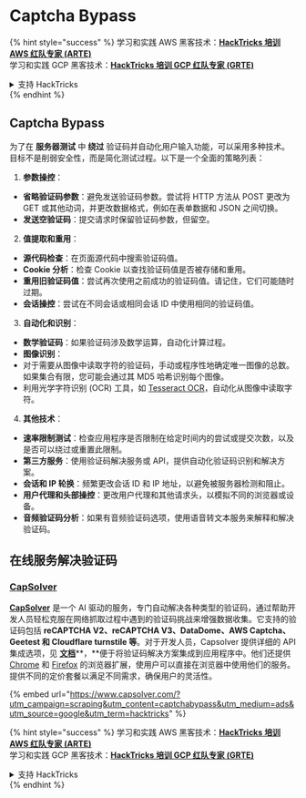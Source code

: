 # Captcha Bypass

{% hint style="success" %}
学习和实践 AWS 黑客技术：<img src="../.gitbook/assets/arte.png" alt="" data-size="line">[**HackTricks 培训 AWS 红队专家 (ARTE)**](https://training.hacktricks.xyz/courses/arte)<img src="../.gitbook/assets/arte.png" alt="" data-size="line">\
学习和实践 GCP 黑客技术：<img src="../.gitbook/assets/grte.png" alt="" data-size="line">[**HackTricks 培训 GCP 红队专家 (GRTE)**<img src="../.gitbook/assets/grte.png" alt="" data-size="line">](https://training.hacktricks.xyz/courses/grte)

<details>

<summary>支持 HackTricks</summary>

* 查看 [**订阅计划**](https://github.com/sponsors/carlospolop)!
* **加入** 💬 [**Discord 群组**](https://discord.gg/hRep4RUj7f) 或 [**Telegram 群组**](https://t.me/peass) 或 **在** **Twitter** 🐦 [**@hacktricks\_live**](https://twitter.com/hacktricks\_live)** 上关注我们。**
* **通过向** [**HackTricks**](https://github.com/carlospolop/hacktricks) 和 [**HackTricks Cloud**](https://github.com/carlospolop/hacktricks-cloud) github 仓库提交 PR 分享黑客技巧。

</details>
{% endhint %}

## Captcha Bypass

为了在 **服务器测试** 中 **绕过** 验证码并自动化用户输入功能，可以采用多种技术。目标不是削弱安全性，而是简化测试过程。以下是一个全面的策略列表：

1. **参数操控**：
* **省略验证码参数**：避免发送验证码参数。尝试将 HTTP 方法从 POST 更改为 GET 或其他动词，并更改数据格式，例如在表单数据和 JSON 之间切换。
* **发送空验证码**：提交请求时保留验证码参数，但留空。
2. **值提取和重用**：
* **源代码检查**：在页面源代码中搜索验证码值。
* **Cookie 分析**：检查 Cookie 以查找验证码值是否被存储和重用。
* **重用旧验证码值**：尝试再次使用之前成功的验证码值。请记住，它们可能随时过期。
* **会话操控**：尝试在不同会话或相同会话 ID 中使用相同的验证码值。
3. **自动化和识别**：
* **数学验证码**：如果验证码涉及数学运算，自动化计算过程。
* **图像识别**：
* 对于需要从图像中读取字符的验证码，手动或程序性地确定唯一图像的总数。如果集合有限，您可能会通过其 MD5 哈希识别每个图像。
* 利用光学字符识别 (OCR) 工具，如 [Tesseract OCR](https://github.com/tesseract-ocr/tesseract)，自动化从图像中读取字符。
4. **其他技术**：
* **速率限制测试**：检查应用程序是否限制在给定时间内的尝试或提交次数，以及是否可以绕过或重置此限制。
* **第三方服务**：使用验证码解决服务或 API，提供自动化验证码识别和解决方案。
* **会话和 IP 轮换**：频繁更改会话 ID 和 IP 地址，以避免被服务器检测和阻止。
* **用户代理和头部操控**：更改用户代理和其他请求头，以模拟不同的浏览器或设备。
* **音频验证码分析**：如果有音频验证码选项，使用语音转文本服务来解释和解决验证码。

## 在线服务解决验证码

### [CapSolver](https://www.capsolver.com/?utm\_source=google\&utm\_medium=ads\&utm\_campaign=scraping\&utm\_term=hacktricks\&utm\_content=captchabypass)

[**CapSolver**](https://www.capsolver.com/?utm\_source=google\&utm\_medium=ads\&utm\_campaign=scraping\&utm\_term=hacktricks\&utm\_content=captchabypass) 是一个 AI 驱动的服务，专门自动解决各种类型的验证码，通过帮助开发人员轻松克服在网络抓取过程中遇到的验证码挑战来增强数据收集。它支持的验证码包括 **reCAPTCHA V2、reCAPTCHA V3、DataDome、AWS Captcha、Geetest 和 Cloudflare turnstile 等**。对于开发人员，Capsolver 提供详细的 API 集成选项，见 [**文档**](https://docs.capsolver.com/?utm\_source=github\&utm\_medium=banner\_github\&utm\_campaign=fcsrv)**，**便于将验证码解决方案集成到应用程序中。他们还提供 [Chrome](https://chromewebstore.google.com/detail/captcha-solver-auto-captc/pgojnojmmhpofjgdmaebadhbocahppod) 和 [Firefox](https://addons.mozilla.org/es/firefox/addon/capsolver-captcha-solver/) 的浏览器扩展，使用户可以直接在浏览器中使用他们的服务。提供不同的定价套餐以满足不同需求，确保用户的灵活性。

{% embed url="https://www.capsolver.com/?utm_campaign=scraping&utm_content=captchabypass&utm_medium=ads&utm_source=google&utm_term=hacktricks" %}

{% hint style="success" %}
学习和实践 AWS 黑客技术：<img src="../.gitbook/assets/arte.png" alt="" data-size="line">[**HackTricks 培训 AWS 红队专家 (ARTE)**](https://training.hacktricks.xyz/courses/arte)<img src="../.gitbook/assets/arte.png" alt="" data-size="line">\
学习和实践 GCP 黑客技术：<img src="../.gitbook/assets/grte.png" alt="" data-size="line">[**HackTricks 培训 GCP 红队专家 (GRTE)**<img src="../.gitbook/assets/grte.png" alt="" data-size="line">](https://training.hacktricks.xyz/courses/grte)

<details>

<summary>支持 HackTricks</summary>

* 查看 [**订阅计划**](https://github.com/sponsors/carlospolop)!
* **加入** 💬 [**Discord 群组**](https://discord.gg/hRep4RUj7f) 或 [**Telegram 群组**](https://t.me/peass) 或 **在** **Twitter** 🐦 [**@hacktricks\_live**](https://twitter.com/hacktricks\_live)** 上关注我们。**
* **通过向** [**HackTricks**](https://github.com/carlospolop/hacktricks) 和 [**HackTricks Cloud**](https://github.com/carlospolop/hacktricks-cloud) github 仓库提交 PR 分享黑客技巧。

</details>
{% endhint %}
